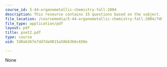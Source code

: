 ```yaml
---
course_id: 5-44-organometallic-chemistry-fall-2004
description: This resource contains 15 questions based on the subject.
file_location: /coursemedia/5-44-organometallic-chemistry-fall-2004/7d0ab367e7dd7da9815a58b63b6c650e_pset2.pdf
file_type: application/pdf
layout: pdf
title: pset2.pdf
type: course
uid: 7d0ab367e7dd7da9815a58b63b6c650e

---
```

None